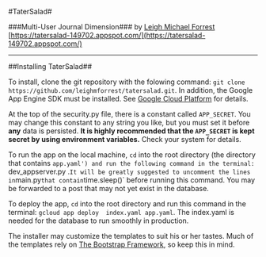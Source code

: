 #TaterSalad#

###Multi-User Journal Dimension###
by [Leigh Michael Forrest](http:leighmforrest.github.io/portfolio)
[https://tatersalad-149702.appspot.com/](https://tatersalad-149702.appspot.com/)

---
##Installing TaterSalad##

To install, clone the git repository with the folowing command:  `git clone https://github.com/leighmforrest/tatersalad.git`. In addition, the Google App Engine SDK must be installed. See [Google Cloud Platform](https://cloud.google.com/appengine/docs/python/download) for details.

At the top of the security.py file, there is a constant called `APP_SECRET`. You may change this constant to any string you like, but you must set it before **any** data is persisted. **It is highly recommended that the `APP_SECRET` is kept secret by using environment variables.** Check your system for details.

To run the app on the local machine, `cd` into the root directory (the directory
that contains `app.yaml') and run the following command in the terminal: `dev_appserver.py .` It will
be greatly suggested to uncomment the lines in `main.py` that contain `time.sleep(<seconds>)`
before running this command. You may be forwarded to a post that may not yet exist in the database.

To deploy the app, `cd` into the root directory and run this command in the terminal: `gcloud app deploy  index.yaml app.yaml`. The index.yaml is needed for the database to run smoothly in production.

The installer may customize the templates to suit his or her tastes. Much of the templates rely on [The Bootstrap Framework](http://getbootstrap.com), so keep this in mind.

